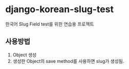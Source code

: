 # django-korean-slug-test

한국어 Slug Field test를 위한 연습용 프로젝트

## 사용방법

1. Object 생성
2. 생성한 Object의 save method를 사용하면 slug가 생성됨.
